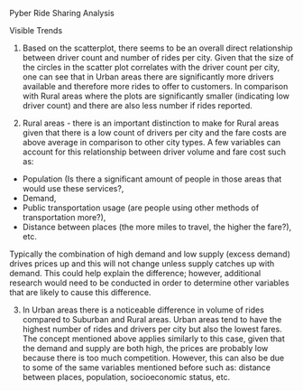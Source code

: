 Pyber Ride Sharing Analysis

Visible Trends
1. Based on the scatterplot, there seems to be an overall direct relationship between driver count and number of rides per city. Given that the size of the circles in the scatter plot correlates with the driver count per city, one can see that in Urban areas there are significantly more drivers available and therefore more rides to offer to customers. In comparison with Rural areas where the plots are significantly smaller (indicating low driver count) and there are also less number if rides reported. 

2. Rural areas - there is an important distinction to make for Rural areas given that there is a low count of drivers per city and the fare costs are above average in comparison to other city types. A few variables can account for this relationship between driver volume and fare cost such as: 
  - Population (Is there a significant amount of people in those areas that would use these services?, 
  - Demand, 
  - Public transportation usage (are people using other methods of transportation more?), 
  - Distance between places (the more miles to travel, the higher the fare?), etc. 

Typically the combination of high demand and low supply (excess demand) drives prices up and this will not change unless supply catches up with demand. This could help explain the difference; however, additional research would need to be conducted in order to determine other variables that are likely to cause this difference.

3. In Urban areas there is a noticeable difference in volume of rides compared to Suburban and Rural areas. Urban areas tend to have the highest number of rides and drivers per city but also the lowest fares. The concept mentioned above applies similarly to this case, given that the demand and supply are both high, the prices are probably low because there is too much competition. However, this can also be due to some of the same variables mentioned before such as: distance between places, population, socioeconomic status, etc. 
